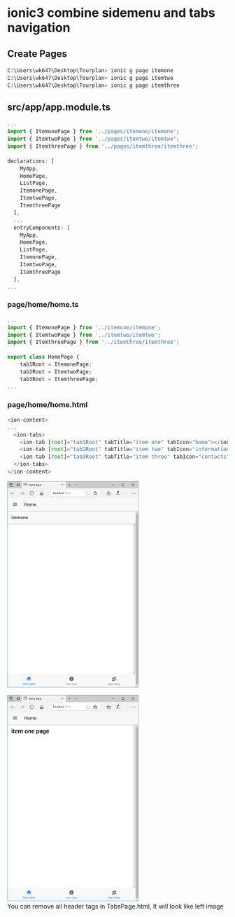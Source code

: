 # ionic3 combine sidemenu and tabs navigation

## Create Pages

```bash
C:\Users\wk647\Desktop\Tourplan> ionic g page itemone
C:\Users\wk647\Desktop\Tourplan> ionic g page itemtwo
C:\Users\wk647\Desktop\Tourplan> ionic g page itemthree
```

## **src/app/app.module.ts**

```typescript
...
import { ItemonePage } from '../pages/itemone/itemone';
import { ItemtwoPage } from '../pages/itemtwo/itemtwo';
import { ItemthreePage } from '../pages/itemthree/itemthree';

declarations: [
    MyApp,
    HomePage,
    ListPage,
    ItemonePage,
    ItemtwoPage,
    ItemthreePage
  ],
  ...
  entryComponents: [
    MyApp,
    HomePage,
    ListPage,
    ItemonePage,
    ItemtwoPage,
    ItemthreePage
  ],
...
```

### **page/home/home.ts**

```typescript
...
import { ItemonePage } from '../itemone/itemone';
import { ItemtwoPage } from '../itemtwo/itemtwo';
import { ItemthreePage } from '../itemthree/itemthree';

export class HomePage {
    tab1Root = ItemonePage;
    tab2Root = ItemtwoPage;
    tab3Root = ItemthreePage;
...
```


### **page/home/home.html**

```typescript
<ion-content>
...
  <ion-tabs>
    <ion-tab [root]="tab1Root" tabTitle="item one" tabIcon="home"></ion-tab>
    <ion-tab [root]="tab2Root" tabTitle="item two" tabIcon="information-circle"></ion-tab>
    <ion-tab [root]="tab3Root" tabTitle="item three" tabIcon="contacts"></ion-tab>
  </ion-tabs>
</ion-content>
```
<div width="100%">
  <img src="https://raw.githubusercontent.com/wkddnjset/wkddnjset.github.io/master/_posts/images/2018-02-04/ionic_01.png" width="300"/> 
  <p></p>
  <img src="https://raw.githubusercontent.com/wkddnjset/wkddnjset.github.io/master/_posts/images/2018-02-04/ionic_02.png" width="300"/>
 </div>
You can remove all header tags in TabsPage.html, It will look like left image
